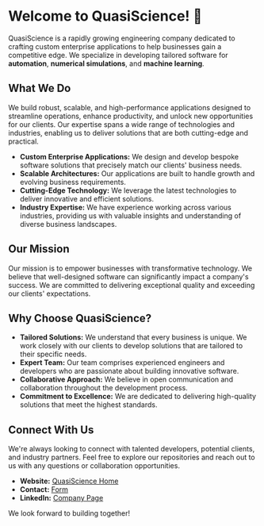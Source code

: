 # Welcome to QuasiScience! 🚀

QuasiScience is a rapidly growing engineering company dedicated to crafting custom enterprise applications to help businesses gain a competitive edge. We specialize in developing tailored software for **automation**, **numerical simulations**, and **machine learning**.

## What We Do

We build robust, scalable, and high-performance applications designed to streamline operations, enhance productivity, and unlock new opportunities for our clients. Our expertise spans a wide range of technologies and industries, enabling us to deliver solutions that are both cutting-edge and practical.

* **Custom Enterprise Applications:** We design and develop bespoke software solutions that precisely match our clients' business needs.
* **Scalable Architectures:** Our applications are built to handle growth and evolving business requirements.
* **Cutting-Edge Technology:** We leverage the latest technologies to deliver innovative and efficient solutions.
* **Industry Expertise:** We have experience working across various industries, providing us with valuable insights and understanding of diverse business landscapes.

## Our Mission

Our mission is to empower businesses with transformative technology. We believe that well-designed software can significantly impact a company's success. We are committed to delivering exceptional quality and exceeding our clients' expectations.

## Why Choose QuasiScience?

* **Tailored Solutions:** We understand that every business is unique. We work closely with our clients to develop solutions that are tailored to their specific needs.
* **Expert Team:** Our team comprises experienced engineers and developers who are passionate about building innovative software.
* **Collaborative Approach:** We believe in open communication and collaboration throughout the development process.
* **Commitment to Excellence:** We are dedicated to delivering high-quality solutions that meet the highest standards.

## Connect With Us

We're always looking to connect with talented developers, potential clients, and industry partners. Feel free to explore our repositories and reach out to us with any questions or collaboration opportunities.

* **Website:** [QuasiScience Home](https://quasiscience.com)
* **Contact:** [Form](https://quasiscience.com/contacts)
* **LinkedIn:** [Company Page](https://www.linkedin.com/company/quasiscience)

We look forward to building together!
